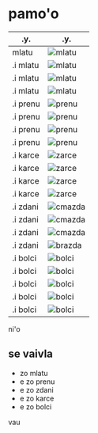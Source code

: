 # pamo'o

| .y.       | .y.                            |
| --------- | ------------------------------ |
| mlatu     | ![mlatu](pixra/mlatu-1.jpg)    |
| .i mlatu  | ![mlatu](pixra/mlatu-2.jpg)    |
| .i mlatu  | ![mlatu](pixra/mlatu-3.jpg)    |
| .i mlatu  | ![mlatu](pixra/mlatu-4.jpg)    |
| .i prenu  | ![prenu](pixra/prenu-1.jpg)    |
| .i prenu  | ![prenu](pixra/prenu-2.jpg)    |
| .i prenu  | ![prenu](pixra/prenu-5.jpg)    |
| .i prenu  | ![prenu](pixra/prenu-4.jpg)    |
| .i karce  | ![zarce](pixra/karce-1.jpg)    |
| .i karce  | ![zarce](pixra/karce-2.jpg)    |
| .i karce  | ![zarce](pixra/karce-3.jpg)    |
| .i karce  | ![zarce](pixra/karce-4.jpg)    |
| .i zdani  | ![cmazda](pixra/brazda-1.jpg)  |
| .i zdani  | ![cmazda](pixra/cmazda-2.jpg)  |
| .i zdani  | ![cmazda](pixra/zdani-1.jpg)   |
| .i zdani  | ![brazda](pixra/brazda-3.jpg)  |
| .i bolci  | ![bolci](pixra/bolci-1.jpg)    |
| .i bolci  | ![bolci](pixra/bolci-2.jpg)    |
| .i bolci  | ![bolci](pixra/bolci-3.jpg)    |
| .i bolci  | ![bolci](pixra/bolci-5.jpg)    |
| .i bolci  | ![bolci](pixra/bolci-8.jpg)    |

ni'o

## se vaivla

* zo mlatu
* e zo prenu
* e zo zdani
* e zo karce
* e zo bolci

vau
